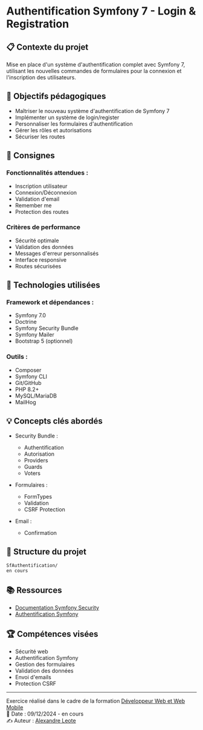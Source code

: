 
# Authentification Symfony 7 - Login & Registration
## 📋 Contexte du projet
Mise en place d'un système d'authentification complet avec Symfony 7, utilisant les nouvelles commandes de formulaires pour la connexion et l'inscription des utilisateurs.

## 🎯 Objectifs pédagogiques
- Maîtriser le nouveau système d'authentification de Symfony 7
- Implémenter un système de login/register
- Personnaliser les formulaires d'authentification
- Gérer les rôles et autorisations
- Sécuriser les routes

## 📝 Consignes
### Fonctionnalités attendues :
- Inscription utilisateur
- Connexion/Déconnexion
- Validation d'email
- Remember me
- Protection des routes

### Critères de performance
- Sécurité optimale
- Validation des données
- Messages d'erreur personnalisés
- Interface responsive
- Routes sécurisées

## 🔧 Technologies utilisées
### Framework et dépendances :
- Symfony 7.0
- Doctrine
- Symfony Security Bundle
- Symfony Mailer
- Bootstrap 5 (optionnel)

### Outils :
- Composer
- Symfony CLI
- Git/GitHub
- PHP 8.2+
- MySQL/MariaDB
- MailHog

## 💡 Concepts clés abordés
- Security Bundle :
  - Authentification
  - Autorisation
  - Providers
  - Guards
  - Voters

- Formulaires :
  - FormTypes
  - Validation
  - CSRF Protection

- Email :
  - Confirmation

## 🚀 Structure du projet
```
SfAuthentification/
en cours
```


## 📚 Ressources
- [Documentation Symfony Security](https://symfony.com/doc/current/security.html)
- [Authentification Symfony](https://symfony.com/doc/current/security.html#form-login)


## 🏆 Compétences visées
- Sécurité web
- Authentification Symfony
- Gestion des formulaires
- Validation des données
- Envoi d'emails
- Protection CSRF

___
Exercice réalisé dans le cadre de la formation [Développeur Web et Web Mobile](https://elan-formation.fr/formation/19754) <br>
📅 Date : 09/12/2024 - en cours <br>
✍️ Auteur : [Alexandre Leote](https://github.com/alexandreleote)
